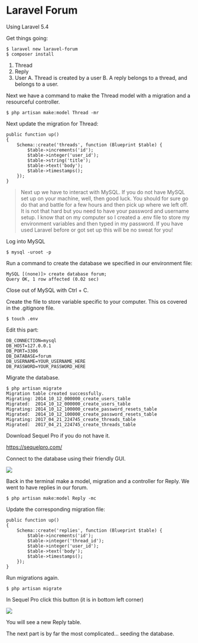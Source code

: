 Laravel Forum
===

Using Laravel 5.4 

Get things going:

```
$ laravel new laravel-forum
$ composer install
```


1. Thread
2. Reply
3. User
	A. Thread is created by a user
	B. A reply belongs to a thread, and belongs to a user.

Next we have a command to make the Thread model with a migration and a resourceful controller.

```
$ php artisan make:model Thread -mr
```

Next update the migration for Thread:

```
public function up()
{
    Schema::create('threads', function (Blueprint $table) {
        $table->increments('id');
        $table->integer('user_id');
        $table->string('title');
        $table->text('body');
        $table->timestamps();
    });
}
```

> Next up we have to interact with MySQL. If you do not have MySQL set up on your machine, well, then good luck. You should for sure go do that and battle for a few hours and then pick up where we left off. It is not that hard but you need to have your password and username setup. I know that on my computer so I created a .env file to store my environment variables and then typed in my password. If you have used Laravel before or got set up this will be no sweat for you!

Log into MySQL

```
$ mysql -uroot -p 
```

Run a command to create the database we specified in our environment file:

```
MySQL [(none)]> create database forum;
Query OK, 1 row affected (0.02 sec)
```

Close out of MySQL with Ctrl + C.

Create the file to store variable specific to your computer. This os covered in the .gitignore file.

```
$ touch .env
```

Edit this part:

```
DB_CONNECTION=mysql
DB_HOST=127.0.0.1
DB_PORT=3306
DB_DATABASE=forum
DB_USERNAME=YOUR_USERNAME_HERE
DB_PASSWORD=YOUR_PASSWORD_HERE
```

Migrate the database.

```
$ php artisan migrate
Migration table created successfully.
Migrating: 2014_10_12_000000_create_users_table
Migrated:  2014_10_12_000000_create_users_table
Migrating: 2014_10_12_100000_create_password_resets_table
Migrated:  2014_10_12_100000_create_password_resets_table
Migrating: 2017_04_21_224745_create_threads_table
Migrated:  2017_04_21_224745_create_threads_table
```

Download Sequel Pro if you do not have it.

https://sequelpro.com/

Connect to the database using their friendly GUI.

![](http://i.imgur.com/FQtg9PR.png)

Back in the terminal make a model, migration and a controller for Reply. We went to have replies in our forum.

```
$ php artisan make:model Reply -mc
```

Update the corresponding migration file:

```
public function up()
{
    Schema::create('replies', function (Blueprint $table) {
        $table->increments('id');
        $table->integer('thread_id');
        $table->integer('user_id');
        $table->text('body');
        $table->timestamps();
    });
}
```

Run migrations again.

```
$ php artisan migrate
```

In Sequel Pro click this button (it is in bottom left corner)

![](http://i.imgur.com/AaLJLZe.png)

You will see a new Reply table.

The next part is by far the most complicated... seeding the database.

